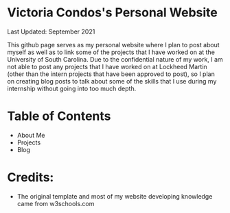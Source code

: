 # **Victoria Condos's Personal Website**

Last Updated: September 2021

This github page serves as my personal website where I plan to post about myself as well as to link some of the projects that I have worked on at the University of South Carolina. Due to the confidential nature of my work, I am not able to post any projects that I have worked on at Lockheed Martin (other than the intern projects that have been approved to post), so I plan on creating blog posts to talk about some of the skills that I use during my internship without going into too much depth. 

# **Table of Contents**
  - About Me
  - Projects
  - Blog

# **Credits:**
  - The original template and most of my website developing knowledge came from w3schools.com
